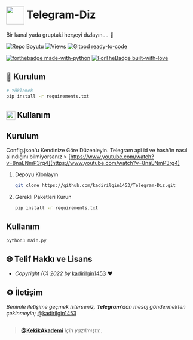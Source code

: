 
# <img src="https://www.akashtrehan.com/assets/images/emoji/terminal.png" height="48" align="center"> Telegram-Diz

Bir kanal yada gruptaki herşeyi dızlayın.... 🐍

![Repo Boyutu](https://img.shields.io/github/repo-size/kadirilgin1453/Telegram-Diz) ![Views](https://hits.seeyoufarm.com/api/count/incr/badge.svg?url=https://github.com/kadirilgin1453/Telegram-Diz&title=Profile%20Views) [![Gitpod ready-to-code](https://img.shields.io/badge/Gitpod-ready--to--code-blue?logo=gitpod)](https://gitpod.io/#https://github.com/kadirilgin1453/Telegram-Diz)

[![forthebadge made-with-python](http://ForTheBadge.com/images/badges/made-with-python.svg)](https://www.python.org/)
[![ForTheBadge built-with-love](http://ForTheBadge.com/images/badges/built-with-love.svg)](https://GitHub.com/keyiflerolsun/)

## 🚀 Kurulum

```bash
# Yüklemek
pip install -r requirements.txt

```

## <img src="https://i.imgur.com/ETZ1ABF.png" height="24" align="center"> Kullanım

## Kurulum

Config.json'u Kendinize Göre Düzenleyin.
Telegram api id ve hash'in nasıl alındığını bilmiyorsanız > [https://www.youtube.com/watch?v=8naENmP3rg4](https://www.youtube.com/watch?v=8naENmP3rg4)

1. Depoyu Klonlayın
   ```sh
   git clone https://github.com/kadirilgin1453/Telegram-Diz.git
   ```
2. Gerekli Paketleri Kurun
   ```sh
   pip install -r requirements.txt
   ```

## Kullanım

   ```sh
   python3 main.py
   ```



## 🌐 Telif Hakkı ve Lisans

* *Copyright (C) 2022 by* [kadirilgin1453](https://github.com/kadirilgin1453) ❤️️

## ♻️ İletişim

*Benimle iletişime geçmek isterseniz, **Telegram**'dan mesaj göndermekten çekinmeyin;* [@kadirilgin1453](https://t.me/kadirilgin1453)

##

> **[@KekikAkademi](https://t.me/KekikAkademi)** *için yazılmıştır..*
